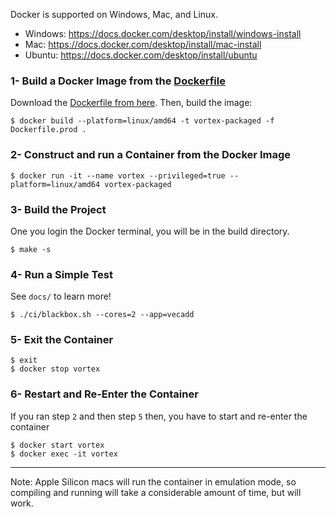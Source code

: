 Docker is supported on Windows, Mac, and Linux.

- Windows: https://docs.docker.com/desktop/install/windows-install
- Mac: https://docs.docker.com/desktop/install/mac-install
- Ubuntu: https://docs.docker.com/desktop/install/ubuntu

### 1- Build a Docker Image from the [Dockerfile](./Dockerfile.prod)

Download the [Dockerfile from here](./Dockerfile.prod). Then, build the image:

    $ docker build --platform=linux/amd64 -t vortex-packaged -f Dockerfile.prod .

### 2- Construct and run a Container from the Docker Image
    $ docker run -it --name vortex --privileged=true --platform=linux/amd64 vortex-packaged

### 3- Build the Project
One you login the Docker terminal, you will be in the build directory.

    $ make -s

### 4- Run a Simple Test
See `docs/` to learn more!

    $ ./ci/blackbox.sh --cores=2 --app=vecadd

### 5- Exit the Container
    
    $ exit
    $ docker stop vortex

### 6- Restart and Re-Enter the Container
If you ran step `2` and then step `5` then, you have to start and re-enter the container
    
    $ docker start vortex
    $ docker exec -it vortex

---
Note: Apple Silicon macs will run the container in emulation mode, so compiling and running will take a considerable amount of time, but will work.